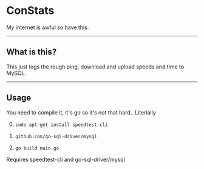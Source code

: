 # ConStats
My internet is awful so have this.

---
## What is this?
This just logs the rough ping, download and upload speeds and time to MySQL. 

---
## Usage
You need to compile it, it's go so it's not that hard..
Literially 

0. ```sudo apt-get install speedtest-cli```

1. ```github.com/go-sql-driver/mysql```

2. ```go build main.go```


Requires speedtest-cli and go-sql-driver/mysql